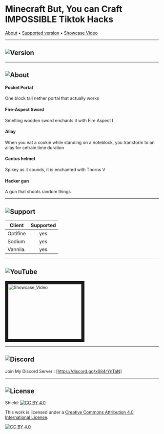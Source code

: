# Minecraft But, You can Craft IMPOSSIBLE Tiktok Hacks

[About](https://github.com/diversifiedplayz/tiktok_hacks/edit/main/README.md#-1) •
[Supported version](https://github.com/diversifiedplayz/tiktok_hacks/edit/main/README.md#-2) •
[Showcase Video](https://github.com/diversifiedplayz/tiktok_hacks/edit/main/README.md#-3)

---

## ![Version](https://i.postimg.cc/qqyynJVB/1182-header.png)

---

## ![About](https://i.postimg.cc/qvLcjvtz/about-header.png)

#### **Pocket Portal**
One block tall nether portal that actually works

#### **Fire-Aspect Sword**
Smelting wooden sword enchants it with Fire Aspect I

#### **Allay**
When you eat a cookie while standing on a noteblock, you transform to an allay for cetrain time duration

#### **Cactus helmet**
Spikey as it sounds, it is enchanted with Thorns V 


#### **Hacker gun**
A gun that shoots random things 

---

## ![Support](https://i.postimg.cc/g0xw8z39/support-header.png)

| **Client**        | **Supported**|
| -------------     |:-------------:|
| Optifine          | yes           |
| Sodium            | yes           |
| Vannila.          | yes           |

---

## ![YouTube](https://i.postimg.cc/CL8nzQhJ/You-Tube-header.png)
<a href="http://www.youtube.com/watch?feature=player_embedded&v=ZsuCBSU_3aQ
" target="_blank"><img src="http://img.youtube.com/vi/ZsuCBSU_3aQ/0.jpg" 
alt="Showcase_Video" width="240" height="180" border="10" /></a>


---

## ![Discord](https://i.postimg.cc/NG3x0Vqf/discord-header.png)
Join My Discord Server : [https://discord.gg/x684rYnTaN]

---

## ![License](https://i.postimg.cc/sfvnx7MK/license-header.png)

Shield: [![CC BY 4.0][cc-by-shield]][cc-by]

This work is licensed under a
[Creative Commons Attribution 4.0 International License][cc-by].

[![CC BY 4.0][cc-by-image]][cc-by]

[cc-by]: http://creativecommons.org/licenses/by/4.0/
[cc-by-image]: https://i.creativecommons.org/l/by/4.0/88x31.png
[cc-by-shield]: https://img.shields.io/badge/License-CC%20BY%204.0-lightgrey.svg
